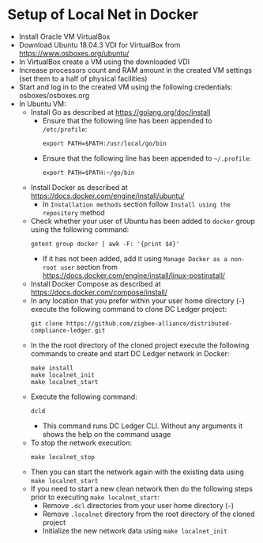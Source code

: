 # Setup of Local Net in Docker

- Install Oracle VM VirtualBox
- Download Ubuntu 18.04.3 VDI for VirtualBox from https://www.osboxes.org/ubuntu/
- In VirtualBox create a VM using the downloaded VDI
- Increase processors count and RAM amount in the created VM settings (set them to a half of physical facilities)
- Start and log in to the created VM using the following credentials: osboxes/osboxes.org
- In Ubuntu VM:
  - Install Go as described at https://golang.org/doc/install
    - Ensure that the following line has been appended to `/etc/profile`:
        ```
        export PATH=$PATH:/usr/local/go/bin
        ```
    - Ensure that the following line has been appended to `~/.profile`:
        ```
        export PATH=$PATH:~/go/bin
        ```
  - Install Docker as described at https://docs.docker.com/engine/install/ubuntu/
    - In `Installation methods` section follow `Install using the repository` method
  - Check whether your user of Ubuntu has been added to `docker` group using the following command:
    ```
    getent group docker | awk -F: '{print $4}'
    ```
    - If it has not been added, add it using `Manage Docker as a non-root user` section from https://docs.docker.com/engine/install/linux-postinstall/
  - Install Docker Compose as described at https://docs.docker.com/compose/install/
  - In any location that you prefer within your user home directory (`~`) execute the following command to clone DC Ledger project:
    ```
    git clone https://github.com/zigbee-alliance/distributed-compliance-ledger.git
    ```
  - In the the root directory of the cloned project execute the following commands to create and start DC Ledger network in Docker:
    ```
    make install
    make localnet_init
    make localnet_start
    ```
  - Execute the following command:
    ```
    dcld
    ```
    - This command runs DC Ledger CLI. Without any arguments it shows the help on the command usage
  - To stop the network execution:
    ```
    make localnet_stop
    ```
  - Then you can start the network again with the existing data using `make localnet_start`
  - If you need to start a new clean network then do the following steps prior to executing `make localnet_start`:
    - Remove `.dcl` directories from your user home directory (`~`)
    - Remove `.localnet` directory from the root directory of the cloned project
    - Initialize the new network data using `make localnet_init`

